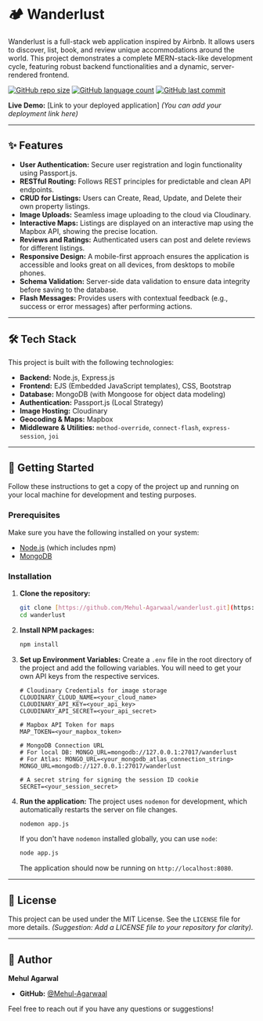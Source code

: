 # 🏕️ Wanderlust

Wanderlust is a full-stack web application inspired by Airbnb. It allows users to discover, list, book, and review unique accommodations around the world. This project demonstrates a complete MERN-stack-like development cycle, featuring robust backend functionalities and a dynamic, server-rendered frontend.

[![GitHub repo size](https://img.shields.io/github/repo-size/Mehul-Agarwaal/wanderlust?style=flat-square)](https://github.com/Mehul-Agarwaal/wanderlust)
[![GitHub language count](https://img.shields.io/github/languages/count/Mehul-Agarwaal/wanderlust?style=flat-square)](https://github.com/Mehul-Agarwaal/wanderlust)
[![GitHub last commit](https://img.shields.io/github/last-commit/Mehul-Agarwaal/wanderlust?style=flat-square)](https://github.com/Mehul-Agarwaal/wanderlust)

**Live Demo:** [Link to your deployed application] *(You can add your deployment link here)*

---

## ✨ Features

* **User Authentication:** Secure user registration and login functionality using Passport.js.
* **RESTful Routing:** Follows REST principles for predictable and clean API endpoints.
* **CRUD for Listings:** Users can Create, Read, Update, and Delete their own property listings.
* **Image Uploads:** Seamless image uploading to the cloud via Cloudinary.
* **Interactive Maps:** Listings are displayed on an interactive map using the Mapbox API, showing the precise location.
* **Reviews and Ratings:** Authenticated users can post and delete reviews for different listings.
* **Responsive Design:** A mobile-first approach ensures the application is accessible and looks great on all devices, from desktops to mobile phones.
* **Schema Validation:** Server-side data validation to ensure data integrity before saving to the database.
* **Flash Messages:** Provides users with contextual feedback (e.g., success or error messages) after performing actions.

---

## 🛠️ Tech Stack

This project is built with the following technologies:

* **Backend:** Node.js, Express.js
* **Frontend:** EJS (Embedded JavaScript templates), CSS, Bootstrap
* **Database:** MongoDB (with Mongoose for object data modeling)
* **Authentication:** Passport.js (Local Strategy)
* **Image Hosting:** Cloudinary
* **Geocoding & Maps:** Mapbox
* **Middleware & Utilities:** `method-override`, `connect-flash`, `express-session`, `joi`

---

## 🚀 Getting Started

Follow these instructions to get a copy of the project up and running on your local machine for development and testing purposes.

### Prerequisites

Make sure you have the following installed on your system:
* [Node.js](https://nodejs.org/en/) (which includes npm)
* [MongoDB](https://www.mongodb.com/try/download/community)

### Installation

1.  **Clone the repository:**
    ```sh
    git clone [https://github.com/Mehul-Agarwaal/wanderlust.git](https://github.com/Mehul-Agarwaal/wanderlust.git)
    cd wanderlust
    ```

2.  **Install NPM packages:**
    ```sh
    npm install
    ```

3.  **Set up Environment Variables:**
    Create a `.env` file in the root directory of the project and add the following variables. You will need to get your own API keys from the respective services.

    ```env
    # Cloudinary Credentials for image storage
    CLOUDINARY_CLOUD_NAME=<your_cloud_name>
    CLOUDINARY_API_KEY=<your_api_key>
    CLOUDINARY_API_SECRET=<your_api_secret>

    # Mapbox API Token for maps
    MAP_TOKEN=<your_mapbox_token>

    # MongoDB Connection URL
    # For local DB: MONGO_URL=mongodb://127.0.0.1:27017/wanderlust
    # For Atlas: MONGO_URL=<your_mongodb_atlas_connection_string>
    MONGO_URL=mongodb://127.0.0.1:27017/wanderlust

    # A secret string for signing the session ID cookie
    SECRET=<your_session_secret>
    ```

4.  **Run the application:**
    The project uses `nodemon` for development, which automatically restarts the server on file changes.
    ```sh
    nodemon app.js
    ```
    If you don't have `nodemon` installed globally, you can use `node`:
    ```sh
    node app.js
    ```
    The application should now be running on `http://localhost:8080`.

---

## 📄 License

This project can be used under the MIT License. See the `LICENSE` file for more details. *(Suggestion: Add a LICENSE file to your repository for clarity).*

---

## 👤 Author

**Mehul Agarwal**

* **GitHub:** [@Mehul-Agarwaal](https://github.com/Mehul-Agarwaal)

Feel free to reach out if you have any questions or suggestions!
